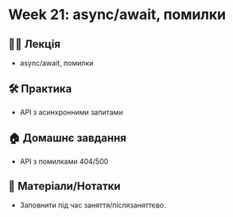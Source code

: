 # Week 21: async/await, помилки

## 🧑‍🏫 Лекція
- async/await, помилки

## 🛠 Практика
- API з асинхронними запитами

## 🏠 Домашнє завдання
- API з помилками 404/500

## 📎 Матеріали/Нотатки
- Заповнити під час заняття/післязаняттєво.